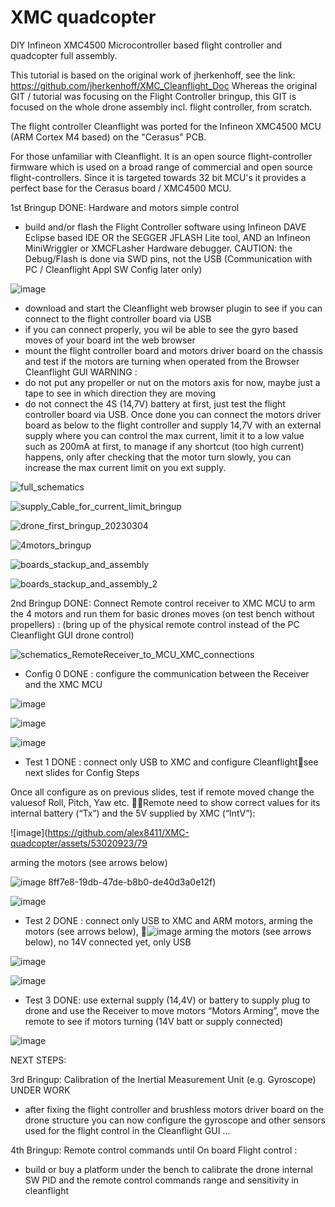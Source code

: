 # XMC quadcopter
DIY Infineon XMC4500 Microcontroller based flight controller and quadcopter full assembly.

This tutorial is based on the original work of jherkenhoff, see the link: https://github.com/jherkenhoff/XMC_Cleanflight_Doc
Whereas the original GIT / tutorial was focusing on the Flight Controller bringup, this GIT is focused on the whole drone assembly incl. flight controller, from scratch. 

The flight controller Cleanflight was ported for the Infineon XMC4500 MCU (ARM Cortex M4 based) on the "Cerasus" PCB.

For those unfamiliar with Cleanflight. It is an open source flight-controller firmware which is used on a broad range of commercial and open source flight-controllers. Since it is targeted towards 32 bit MCU's it provides a perfect base for the Cerasus board / XMC4500 MCU.

1st Bringup DONE: Hardware and motors simple control
- build and/or flash the Flight Controller software using Infineon DAVE Eclipse based IDE OR the SEGGER JFLASH Lite tool, AND an Infineon MiniWriggler or XMCFLasher Hardware debugger. CAUTION: the Debug/Flash is done via SWD pins, not the USB (Communication with PC / Cleanflight Appl SW Config later only)

![image](https://github.com/alex8411/XMC-quadcopter/assets/53020923/f170a32b-48b3-456b-baf6-34ddf2fa9139)

- download and start the Cleanflight web browser plugin to see if you can connect to the flight controller board via USB
- if you can connect properly, you wil be able to see the gyro based moves of your board int the web browser
- mount the flight controller board and motors driver board on the chassis and test if the motors are turning when operated from the Browser Cleanflight GUI
WARNING : 
- do not put any propeller or nut on the motors axis for now, maybe just a tape to see in which direction they are moving
- do not connect the 4S (14,7V) battery at first, just test the flight controller board via USB. Once done you can connect the motors driver board as below to the flight controller and supply 14,7V with an external supply where you can control the max current, limit it to a low value such as 200mA at first, to manage if any shortcut (too high current) happens, only after checking that the motor turn slowly, you can increase the max current limit on you ext supply.


![full_schematics](https://user-images.githubusercontent.com/53020923/225000396-94c44e37-3880-45eb-9cef-276a054b6754.png)

![supply_Cable_for_current_limit_bringup](https://user-images.githubusercontent.com/53020923/223108909-fee6594b-b4fb-4649-b664-825c47fc2b5e.png)

![drone_first_bringup_20230304](https://user-images.githubusercontent.com/53020923/223107001-305f6b54-2690-4eec-adb0-e4f18266bb32.jpg)

![4motors_bringup](https://user-images.githubusercontent.com/53020923/223109392-92ddcfb7-16fa-41e9-be3a-3f8d52831f3d.png)


 
![boards_stackup_and_assembly](https://user-images.githubusercontent.com/53020923/224997301-727d79b6-fb10-402d-8ecc-ec976826d33b.jpg)

![boards_stackup_and_assembly_2](https://user-images.githubusercontent.com/53020923/224997340-fd0a70fd-cba3-4bd5-bc68-5fe2686f5797.jpg)



2nd Bringup DONE: Connect Remote control receiver to XMC MCU to arm the 4 motors and run them for basic drones moves (on test bench without propellers)  :
(bring up of the physical remote control instead of the PC Cleanflight GUI drone control)

![schematics_RemoteReceiver_to_MCU_XMC_connections](https://github.com/alex8411/XMC-quadcopter/assets/53020923/5d0a9cdc-7b79-474c-b0a0-87ae5f30cd54)


- Config 0 DONE : configure the communication between the Receiver and the XMC MCU

![image](https://github.com/alex8411/XMC-quadcopter/assets/53020923/87c12fe6-061f-4b35-b86b-12358e0fcade)

![image](https://github.com/alex8411/XMC-quadcopter/assets/53020923/2ce1f04f-e769-4164-b642-9fd013a6811a)

![image](https://github.com/alex8411/XMC-quadcopter/assets/53020923/6b9f4459-03a3-4883-bfec-1e677ea12436)


- Test 1 DONE : connect only USB to XMC and configure Cleanflightsee next slides for Config Steps

Once all configure as on previous slides, test if remote moved change the valuesof Roll, Pitch, Yaw etc. Remote need to show correct values for its internal battery (“Tx”) and the 5V supplied by XMC (“IntV”):

![image](https://github.com/alex8411/XMC-quadcopter/assets/53020923/79

arming the motors (see arrows below)


![image](https://github.com/alex8411/XMC-quadcopter/assets/53020923/ee81815b-f3f7-417e-ba54-3d8816c9c486)
8ff7e8-19db-47de-b8b0-de40d3a0e12f)

![image](https://github.com/alex8411/XMC-quadcopter/assets/53020923/54afa14d-9682-4c27-a006-7faa35ca5a80)


- Test 2 DONE : connect only USB to XMC and ARM motors, arming the motors (see arrows below), ![image](https://github.com/alex8411/XMC-quadcopter/assets/53020923/3ef346dd-ca7f-457f-b6cc-c3d5f53a58c9)
arming the motors (see arrows below), no 14V connected yet, only USB

![image](https://github.com/alex8411/XMC-quadcopter/assets/53020923/2a3a7316-8600-47df-8ec3-bbfbe98ef3c9)

![image](https://github.com/alex8411/XMC-quadcopter/assets/53020923/99220e62-3051-4379-ab45-cb766bc1ae3e)


- Test 3 DONE: use external supply (14,4V) or battery to supply plug to drone and use the Receiver to move motors
“Motors Arming”, move the remote to see if motors turning (14V batt or supply connected)

![image](https://github.com/alex8411/XMC-quadcopter/assets/53020923/ac77ba10-6188-4c6a-821f-278777453d61)




NEXT STEPS:

3rd Bringup: Calibration of the Inertial Measurement Unit (e.g. Gyroscope) UNDER WORK
- after fixing the flight controller and brushless motors driver board on the drone structure you can now configure the gyroscope and other sensors used for the flight control in the Cleanflight GUI
...

4th Bringup: Remote control commands until On board Flight control : 
- build or buy a platform under the bench to calibrate the drone internal SW PID and the remote control commands range and sensitivity in cleanflight


